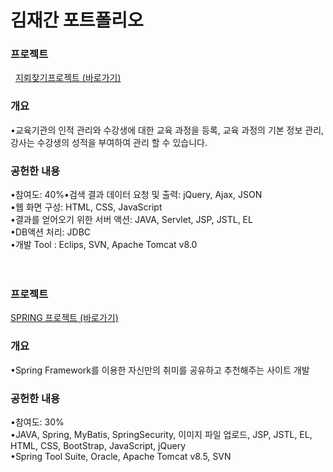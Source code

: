 # 김재간 포트폴리오    

### 프로젝트     
 
<a href="https://github.com/penpar/Minesweeper"> 지뢰찾기프로젝트 (바로가기)</a>

### 개요

•교육기관의 인적 관리와 수강생에 대한 교육 과정을 등록, 교육 과정의 기본 정보 관리, 강사는 수강생의 성적을 부여하여 관리 할 수 있습니다.     

### 공헌한 내용

•참여도: 40%•검색 결과 데이터 요청 및 출력: jQuery, Ajax, JSON <br/>
•웹 화면 구성: HTML, CSS, JavaScript <br/>
•결과를 얻어오기 위한 서버 액션: JAVA, Servlet, JSP, JSTL, EL <br/>
•DB액션 처리: JDBC <br/>
•개발 Tool : Eclips, SVN, Apache Tomcat v8.0    <br/>       <br/>     <br/> 



### 프로젝트    

<a href="https://github.com/penpar/hobbynew"> SPRING 프로젝트 (바로가기)</a>

### 개요

•Spring Framework를 이용한 자신만의 취미를 공유하고 추천해주는 사이트 개발

### 공헌한 내용

•참여도: 30% <br/>
•JAVA, Spring, MyBatis, SpringSecurity, 이미지 파일 업로드, JSP, JSTL, EL, HTML, CSS, BootStrap, JavaScript, jQuery <br/>
•Spring Tool Suite, Oracle, Apache Tomcat v8.5, SVN <br/>





